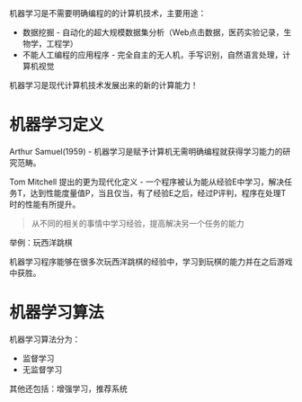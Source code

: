 机器学习是不需要明确编程的的计算机技术，主要用途：

* 数据挖掘 - 自动化的超大规模数据集分析（Web点击数据，医药实验记录，生物学，工程学）
* 不能人工编程的应用程序 - 完全自主的无人机，手写识别，自然语言处理，计算机视觉

机器学习是现代计算机技术发展出来的新的计算能力！

# 机器学习定义

Arthur Samuel(1959) - 机器学习是赋予计算机无需明确编程就获得学习能力的研究范畴。

Tom Mitchell 提出的更为现代化定义 - 一个程序被认为能从经验E中学习，解决任务T，达到性能度量值P，当且仅当，有了经验E之后，经过P评判，程序在处理T时的性能有所提升。

> 从不同的相关的事情中学习经验，提高解决另一个任务的能力

举例：玩西洋跳棋

机器学习程序能够在很多次玩西洋跳棋的经验中，学习到玩棋的能力并在之后游戏中获胜。

# 机器学习算法

机器学习算法分为：

* 监督学习
* 无监督学习

其他还包括：增强学习，推荐系统